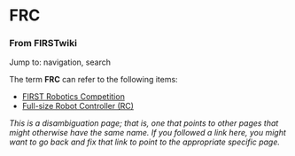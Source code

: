 

# FRC

### From FIRSTwiki

Jump to: navigation, search

The term **FRC** can refer to the following items:

  * [FIRST Robotics Competition](FIRST_Robotics_Competition "FIRST Robotics Competition" )
  * [Full-size Robot Controller (RC)](robot-controller)

_This is a disambiguation page; that is, one that points to other pages that
might otherwise have the same name. If you followed a link here, you might
want to go back and fix that link to point to the appropriate specific page._

